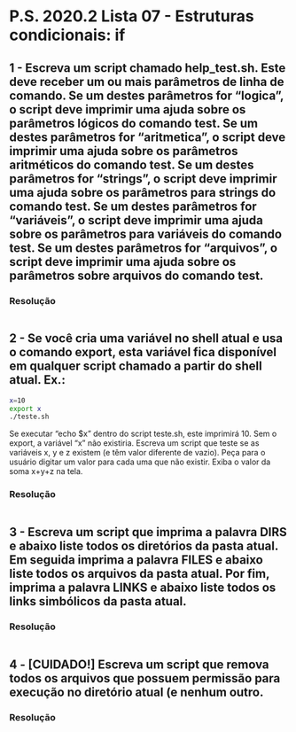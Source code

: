 # P.S. 2020.2 Lista 07 - Estruturas condicionais: if

## 1 - Escreva um script chamado help_test.sh. Este deve receber um ou mais parâmetros de linha de comando. Se um destes parâmetros for “logica”, o script deve imprimir uma ajuda sobre os parâmetros lógicos do comando test. Se um destes parâmetros for “aritmetica”, o script deve imprimir uma ajuda sobre os parâmetros aritméticos do comando test. Se um destes parâmetros for “strings”, o script deve imprimir uma ajuda sobre os parâmetros para strings do comando test. Se um destes parâmetros for “variáveis”, o script deve imprimir uma ajuda sobre os parâmetros para variáveis do comando test. Se um destes parâmetros for “arquivos”, o script deve imprimir uma ajuda sobre os parâmetros sobre arquivos do comando test.

### Resolução
~~~bash
~~~

## 2 - Se você cria uma variável no shell atual e usa o comando export, esta variável fica disponível em qualquer script chamado a partir do shell atual. Ex.:

~~~bash
x=10
export x
./teste.sh
~~~

Se executar “echo $x” dentro do script teste.sh, este imprimirá 10. Sem o export, a variável “x” não existiria. Escreva um script que teste se as variáveis x, y e z existem (e têm valor diferente de vazio). Peça para o usuário digitar um valor para cada uma que não existir. Exiba o valor da soma x+y+z na tela.

### Resolução
~~~bash
~~~

## 3 - Escreva um script que imprima a palavra DIRS e abaixo liste todos os diretórios da pasta atual. Em seguida imprima a palavra FILES e abaixo liste todos os arquivos da pasta atual. Por fim, imprima a palavra LINKS e abaixo liste todos os links simbólicos da pasta atual.

### Resolução
~~~bash
~~~

## 4 - [CUIDADO!] Escreva um script que remova todos os arquivos que possuem permissão para execução no diretório atual (e nenhum outro.

### Resolução
~~~bash
~~~

